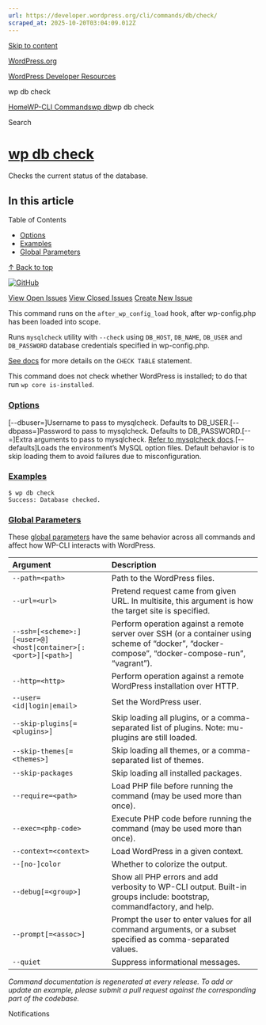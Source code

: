 ```yaml
---
url: https://developer.wordpress.org/cli/commands/db/check/
scraped_at: 2025-10-20T03:04:09.012Z
---
```


[Skip to content](https://developer.wordpress.org/cli/commands/db/check/#wp--skip-link--target)

[WordPress.org](https://wordpress.org/)

[WordPress Developer Resources](https://developer.wordpress.org/)

wp db check


[Home](https://developer.wordpress.org/)[WP-CLI Commands](https://developer.wordpress.org/cli/commands/)[wp db](https://developer.wordpress.org/cli/commands/db/)wp db check

Search

# [wp db check](https://developer.wordpress.org/cli/commands/db/check/)

Checks the current status of the database.

## In this article

Table of Contents

- [Options](https://developer.wordpress.org/cli/commands/db/check/#options)
- [Examples](https://developer.wordpress.org/cli/commands/db/check/#examples)
- [Global Parameters](https://developer.wordpress.org/cli/commands/db/check/#global-parameters)

[↑ Back to top](https://developer.wordpress.org/cli/commands/db/check/#wp--skip-link--target)

[![GitHub](https://make.wordpress.org/cli/wp-content/plugins/wporg-cli/assets/images/github-mark.svg)](https://github.com/wp-cli/db-command)

[View Open Issues](https://github.com/login?return_to=%2Fissues%3Fq%3Dlabel%3Acommand%3Adb-check+sort%3Aupdated-desc+org%3Awp-cli+is%3Aopen) [View Closed Issues](https://github.com/login?return_to=%2Fissues%3Fq%3Dlabel%3Acommand%3Adb-check+sort%3Aupdated-desc+org%3Awp-cli+is%3Aclosed) [Create New Issue](https://github.com/wp-cli/db-command/issues/new)

This command runs on the `after_wp_config_load` hook, after wp-config.php has been loaded into scope.

Runs `mysqlcheck` utility with `--check` using `DB_HOST`, `DB_NAME`, `DB_USER` and `DB_PASSWORD` database credentials specified in wp-config.php.

[See docs](http://dev.mysql.com/doc/refman/5.7/en/check-table.html) for more details on the `CHECK TABLE` statement.

This command does not check whether WordPress is installed; to do that run `wp core is-installed`.

### [Options](https://developer.wordpress.org/cli/commands/db/check/\#options)

\[--dbuser=<value>\]Username to pass to mysqlcheck. Defaults to DB\_USER.\[--dbpass=<value>\]Password to pass to mysqlcheck. Defaults to DB\_PASSWORD.\[--<field>=<value>\]Extra arguments to pass to mysqlcheck. [Refer to mysqlcheck docs](https://dev.mysql.com/doc/en/mysqlcheck.html).\[--defaults\]Loads the environment’s MySQL option files. Default behavior is to skip loading them to avoid failures due to misconfiguration.

### [Examples](https://developer.wordpress.org/cli/commands/db/check/\#examples)

```
$ wp db check
Success: Database checked.

```

### [Global Parameters](https://developer.wordpress.org/cli/commands/db/check/\#global-parameters)

These [global parameters](https://make.wordpress.org/cli/handbook/config/) have the same behavior across all commands and affect how WP-CLI interacts with WordPress.

| **Argument** | **Description** |
| :-- | :-- |
| `--path=<path>` | Path to the WordPress files. |
| `--url=<url>` | Pretend request came from given URL. In multisite, this argument is how the target site is specified. |
| `--ssh=[<scheme>:][<user>@]<host\|container>[:<port>][<path>]` | Perform operation against a remote server over SSH (or a container using scheme of “docker”, “docker-compose”, “docker-compose-run”, “vagrant”). |
| `--http=<http>` | Perform operation against a remote WordPress installation over HTTP. |
| `--user=<id\|login\|email>` | Set the WordPress user. |
| `--skip-plugins[=<plugins>]` | Skip loading all plugins, or a comma-separated list of plugins. Note: mu-plugins are still loaded. |
| `--skip-themes[=<themes>]` | Skip loading all themes, or a comma-separated list of themes. |
| `--skip-packages` | Skip loading all installed packages. |
| `--require=<path>` | Load PHP file before running the command (may be used more than once). |
| `--exec=<php-code>` | Execute PHP code before running the command (may be used more than once). |
| `--context=<context>` | Load WordPress in a given context. |
| `--[no-]color` | Whether to colorize the output. |
| `--debug[=<group>]` | Show all PHP errors and add verbosity to WP-CLI output. Built-in groups include: bootstrap, commandfactory, and help. |
| `--prompt[=<assoc>]` | Prompt the user to enter values for all command arguments, or a subset specified as comma-separated values. |
| `--quiet` | Suppress informational messages. |

_Command documentation is regenerated at every release. To add or update an example, please submit a pull request against the corresponding part of the codebase._

Notifications